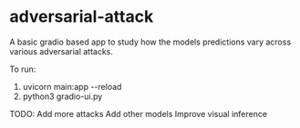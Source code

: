 # adversarial-attack
A basic gradio based app to study how the models predictions vary across various adversarial attacks.


To run:
1. uvicorn main:app --reload
2. python3 gradio-ui.py


TODO:
Add more attacks
Add other models
Improve visual inference
